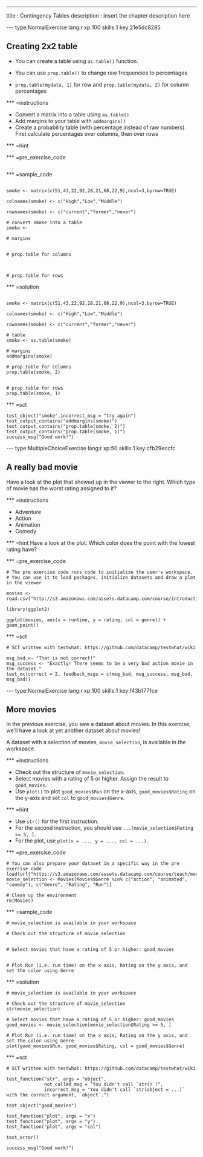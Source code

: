 ---
title       : Contingency Tables
description : Insert the chapter description here

--- type:NormalExercise lang:r xp:100 skills:1 key:21e5dc8285

## Creating 2x2 table

* You can create a table using ` as.table() ` function.

* You can use ` prop.table() ` to change raw frequencies to percentages

* ` prop.table(mydata, 1) ` for row and ` prop.table(mydata, 2) ` for column percentages

*** =instructions

- Convert a matrix into  a table using ` as.table() `
- Add margins to your table with ` addmargins() `
- Create a probability table (with percentage instead of raw numbers). First calculate percentages over columns, then over rows

*** =hint


*** =pre_exercise_code
```{r}

```


*** =sample_code
```{r}

smoke <- matrix(c(51,43,22,92,28,21,68,22,9),ncol=3,byrow=TRUE)

colnames(smoke) <- c("High","Low","Middle")

rownames(smoke) <- c("current","former","never")

# convert smoke into a table
smoke <-

# margins


# prop.table for columns



# prop.table for rows

```

*** =solution
```{r}

smoke <- matrix(c(51,43,22,92,28,21,68,22,9),ncol=3,byrow=TRUE)

colnames(smoke) <- c("High","Low","Middle")

rownames(smoke) <- c("current","former","never")

# table
smoke <- as.table(smoke)

# margins
addmargins(smoke)

# prop.table for columns
prop.table(smoke, 2)


# prop.table for rows
prop.table(smoke, 1)

```
*** =sct
```{r}
test_object("smoke",incorrect_msg = "try again")
test_output_contains("addmargins(smoke)")
test_output_contains("prop.table(smoke, 2)")
test_output_contains("prop.table(smoke, 1)")
success_msg("Good work!")

```

--- type:MultipleChoiceExercise lang:r xp:50 skills:1 key:cfb29eccfc
## A really bad movie

Have a look at the plot that showed up in the viewer to the right. Which type of movie has the worst rating assigned to it?

*** =instructions
- Adventure
- Action
- Animation
- Comedy

*** =hint
Have a look at the plot. Which color does the point with the lowest rating have?

*** =pre_exercise_code
```{r}
# The pre exercise code runs code to initialize the user's workspace.
# You can use it to load packages, initialize datasets and draw a plot in the viewer

movies <- read.csv("http://s3.amazonaws.com/assets.datacamp.com/course/introduction_to_r/movies.csv")

library(ggplot2)

ggplot(movies, aes(x = runtime, y = rating, col = genre)) + geom_point()
```

*** =sct
```{r}
# SCT written with testwhat: https://github.com/datacamp/testwhat/wiki

msg_bad <- "That is not correct!"
msg_success <- "Exactly! There seems to be a very bad action movie in the dataset."
test_mc(correct = 2, feedback_msgs = c(msg_bad, msg_success, msg_bad, msg_bad))
```

--- type:NormalExercise lang:r xp:100 skills:1 key:f43b1771ce
## More movies

In the previous exercise, you saw a dataset about movies. In this exercise, we'll have a look at yet another dataset about movies!

A dataset with a selection of movies, `movie_selection`, is available in the workspace.

*** =instructions
- Check out the structure of `movie_selection`.
- Select movies with a rating of 5 or higher. Assign the result to `good_movies`.
- Use `plot()` to  plot `good_movies$Run` on the x-axis, `good_movies$Rating` on the y-axis and set `col` to `good_movies$Genre`.

*** =hint
- Use `str()` for the first instruction.
- For the second instruction, you should use `...[movie_selection$Rating >= 5, ]`.
- For the plot, use `plot(x = ..., y = ..., col = ...)`.

*** =pre_exercise_code
```{r}
# You can also prepare your dataset in a specific way in the pre exercise code
load(url("https://s3.amazonaws.com/assets.datacamp.com/course/teach/movies.RData"))
movie_selection <- Movies[Movies$Genre %in% c("action", "animated", "comedy"), c("Genre", "Rating", "Run")]

# Clean up the environment
rm(Movies)
```

*** =sample_code
```{r}
# movie_selection is available in your workspace

# Check out the structure of movie_selection


# Select movies that have a rating of 5 or higher: good_movies


# Plot Run (i.e. run time) on the x axis, Rating on the y axis, and set the color using Genre

```

*** =solution
```{r}
# movie_selection is available in your workspace

# Check out the structure of movie_selection
str(movie_selection)

# Select movies that have a rating of 5 or higher: good_movies
good_movies <- movie_selection[movie_selection$Rating >= 5, ]

# Plot Run (i.e. run time) on the x axis, Rating on the y axis, and set the color using Genre
plot(good_movies$Run, good_movies$Rating, col = good_movies$Genre)
```

*** =sct
```{r}
# SCT written with testwhat: https://github.com/datacamp/testwhat/wiki

test_function("str", args = "object",
              not_called_msg = "You didn't call `str()`!",
              incorrect_msg = "You didn't call `str(object = ...)` with the correct argument, `object`.")

test_object("good_movies")

test_function("plot", args = "x")
test_function("plot", args = "y")
test_function("plot", args = "col")

test_error()

success_msg("Good work!")
```
